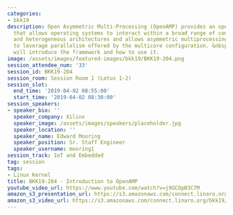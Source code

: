 ```yaml
---
categories:
- bkk19
description: Open Asymmetric Multi-Processing (OpenAMP) provides an open source framework
  that allows operating systems to interact within a broad range of complex homogeneous
  and heterogeneous architectures and allows asymmetric multiprocessing applications
  to leverage parallelism offered by the multicore configuration. &nbsp;This session
  will introduce the framework and how to use it.
image: /assets/images/featured-images/bkk19/BKK19-204.png
session_attendee_num: '33'
session_id: BKK19-204
session_room: Session Room 1 (Lotus 1-2)
session_slot:
  end_time: '2019-04-02 08:55:00'
  start_time: '2019-04-02 08:30:00'
session_speakers:
- speaker_bio: ''
  speaker_company: Xilinx
  speaker_image: /assets/images/speakers/placeholder.jpg
  speaker_location: ''
  speaker_name: Edward Mooring
  speaker_position: Sr. Staff Engineer
  speaker_username: mooring1
session_track: IoT and Embedded
tag: session
tags:
- Linux Kernel
title: BKK19-204 - Introduction to OpenAMP
youtube_video_url: https://www.youtube.com/watch?v=j9GCOpB3C7M
amazon_s3_presentation_url: https://s3.amazonaws.com/connect.linaro.org/bkk19/presentations/bkk19-204.pdf
amazon_s3_video_url: https://s3.amazonaws.com/connect.linaro.org/bkk19/videos/bkk19-204.mp4
---
```

